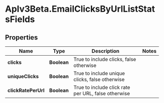 # ApIv3Beta.EmailClicksByUrlListStatsFields

## Properties

Name | Type | Description | Notes
------------ | ------------- | ------------- | -------------
**clicks** | **Boolean** | True to include clicks, false otherwise | 
**uniqueClicks** | **Boolean** | True to include unique clicks, false otherwise | 
**clickRatePerUrl** | **Boolean** | True to include click rate per URL, false otherwise | 


